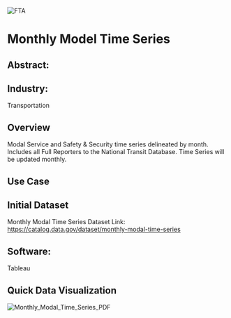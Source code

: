 ![FTA](https://user-images.githubusercontent.com/19572673/80660796-b9f8c700-8a5a-11ea-8800-c0f76cc3bfee.jpg)
# Monthly Model Time Series

## Abstract:

## Industry:
Transportation 

## Overview
Modal Service and Safety & Security time series delineated by month. Includes all Full Reporters to the National Transit Database. Time Series will be updated monthly.

## Use Case


## Initial Dataset
Monthly Modal Time Series Dataset
Link: https://catalog.data.gov/dataset/monthly-modal-time-series

## Software:
Tableau

## Quick Data Visualization
![Monthly_Modal_Time_Series_PDF](https://user-images.githubusercontent.com/19572673/80660948-42776780-8a5b-11ea-8d8f-06e20cb6301a.PNG)
